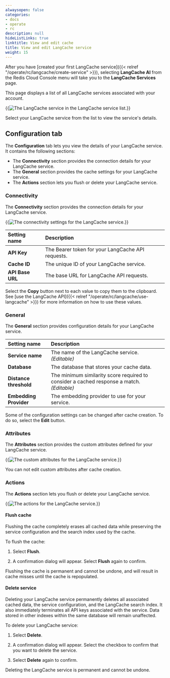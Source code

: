 ```yaml
---
alwaysopen: false
categories:
- docs
- operate
- rc
description: null
hideListLinks: true
linktitle: View and edit cache
title: View and edit LangCache service
weight: 15
---
```


After you have [created your first LangCache service]({{< relref "/operate/rc/langcache/create-service" >}}), selecting **LangCache AI** from the Redis Cloud Console menu will take you to the **LangCache Services** page. 

This page displays a list of all LangCache services associated with your account.

{{<image filename="images/rc/langcache-service-list.png" alt="The LangCache service in the LangCache service list." >}}

Select your LangCache service from the list to view the service's details.

## Configuration tab

The **Configuration** tab lets you view the details of your LangCache service. It contains the following sections:

- The **Connectivity** section provides the connection details for your LangCache service.
- The **General** section provides the cache settings for your LangCache service.
- The **Actions** section lets you flush or delete your LangCache service.

### Connectivity

The **Connectivity** section provides the connection details for your LangCache service. 

{{<image filename="images/rc/langcache-view-connectivity.png" alt="The connectivity settings for the LangCache service." >}}

| Setting name          |Description|
|:----------------------|:----------|
| **API Key** | The Bearer token for your LangCache API requests. |
| **Cache ID** | The unique ID of your LangCache service. |
| **API Base URL** | The base URL for LangCache API requests. |

Select the **Copy** button next to each value to copy them to the clipboard. See [use the LangCache API]({{< relref "/operate/rc/langcache/use-langcache" >}}) for more information on how to use these values. 

### General

The **General** section provides configuration details for your LangCache service.

| Setting name          |Description|
|:----------------------|:----------|
| **Service name** | The name of the LangCache service. _(Editable)_ |
| **Database** | The database that stores your cache data. |
| **Distance threshold** | The minimum similarity score required to consider a cached response a match. _(Editable)_ |
| **Embedding Provider** | The embedding provider to use for your service. |

Some of the configuration settings can be changed after cache creation. To do so, select the **Edit** button.

### Attributes

The **Attributes** section provides the custom attributes defined for your LangCache service.

{{<image filename="images/rc/langcache-view-attributes.png" alt="The custom attributes for the LangCache service." >}}

You can not edit custom attributes after cache creation.

### Actions

The **Actions** section lets you flush or delete your LangCache service.

{{<image filename="images/rc/langcache-view-actions.png" alt="The actions for the LangCache service." >}}

#### Flush cache

Flushing the cache completely erases all cached data while preserving the service configuration and the search index used by the cache.

To flush the cache:

1. Select **Flush**.

1. A confirmation dialog will appear. Select **Flush** again to confirm.

Flushing the cache is permanent and cannot be undone, and will result in cache misses until the cache is repopulated.

#### Delete service

Deleting your LangCache service permanently deletes all associated cached data, the service configuration, and the LangCache search index. It also immediately terminates all API keys associated with the service. Data stored in other indexes within the same database will remain unaffected.

To delete your LangCache service:

1. Select **Delete**.

1. A confirmation dialog will appear. Select the checkbox to confirm that you want to delete the service.

1. Select **Delete** again to confirm.

Deleting the LangCache service is permanent and cannot be undone.
